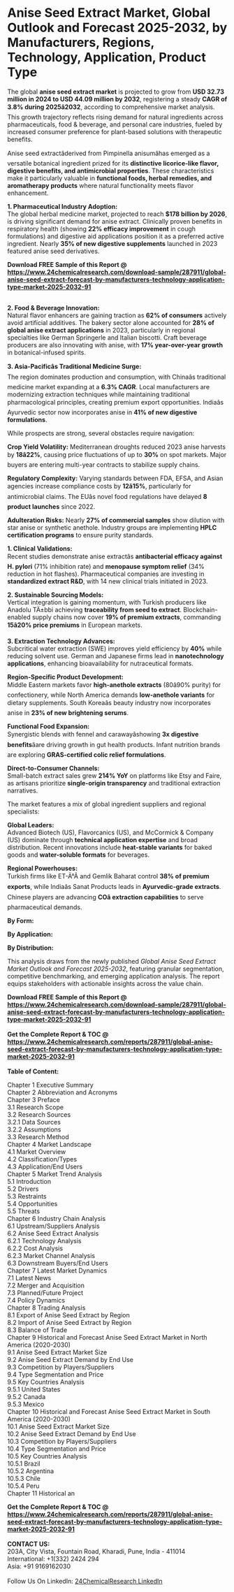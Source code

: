 <h1>Anise Seed Extract Market, Global Outlook and Forecast 2025-2032, by Manufacturers, Regions, Technology, Application, Product Type</h1><p>The global <strong>anise seed extract market</strong> is projected to grow from <strong>USD 32.73 million in 2024 to USD 44.09 million by 2032</strong>, registering a steady <strong>CAGR of 3.8% during 2025â2032</strong>, according to comprehensive market analysis. This growth trajectory reflects rising demand for natural ingredients across pharmaceuticals, food &amp; beverage, and personal care industries, fueled by increased consumer preference for plant-based solutions with therapeutic benefits.</p><p>Anise seed extractâderived from Pimpinella anisumâhas emerged as a versatile botanical ingredient prized for its <strong>distinctive licorice-like flavor, digestive benefits, and antimicrobial properties</strong>. These characteristics make it particularly valuable in <strong>functional foods, herbal remedies, and aromatherapy products</strong> where natural functionality meets flavor enhancement.</p><p><strong>1. Pharmaceutical Industry Adoption:</strong><br>
The global herbal medicine market, projected to reach <strong>$178 billion by 2026</strong>, is driving significant demand for anise extract. Clinically proven benefits in respiratory health (showing <strong>22% efficacy improvement</strong> in cough formulations) and digestive aid applications position it as a preferred active ingredient. Nearly <strong>35% of new digestive supplements</strong> launched in 2023 featured anise seed derivatives.</p><div><b>Download FREE Sample of this Report @ 
            <a href="https://www.24chemicalresearch.com/download-sample/287911/global-anise-seed-extract-forecast-by-manufacturers-technology-application-type-market-2025-2032-91">
            https://www.24chemicalresearch.com/download-sample/287911/global-anise-seed-extract-forecast-by-manufacturers-technology-application-type-market-2025-2032-91</a></b></div><br><p><strong>2. Food &amp; Beverage Innovation:</strong><br>
Natural flavor enhancers are gaining traction as <strong>62% of consumers</strong> actively avoid artificial additives. The bakery sector alone accounted for <strong>28% of global anise extract applications</strong> in 2023, particularly in regional specialties like German Springerle and Italian biscotti. Craft beverage producers are also innovating with anise, with <strong>17% year-over-year growth</strong> in botanical-infused spirits.</p><p><strong>3. Asia-Pacificâs Traditional Medicine Surge:</strong><br>
The region dominates production and consumption, with Chinaâs traditional medicine market expanding at a <strong>6.3% CAGR</strong>. Local manufacturers are modernizing extraction techniques while maintaining traditional pharmacological principles, creating premium export opportunities. Indiaâs Ayurvedic sector now incorporates anise in <strong>41% of new digestive formulations</strong>.</p><p>While prospects are strong, several obstacles require navigation:</p><p><strong>Crop Yield Volatility:</strong> Mediterranean droughts reduced 2023 anise harvests by <strong>18â22%</strong>, causing price fluctuations of up to <strong>30%</strong> on spot markets. Major buyers are entering multi-year contracts to stabilize supply chains.</p><p><strong>Regulatory Complexity:</strong> Varying standards between FDA, EFSA, and Asian agencies increase compliance costs by <strong>12â15%</strong>, particularly for antimicrobial claims. The EUâs novel food regulations have delayed <strong>8 product launches</strong> since 2022.</p><p><strong>Adulteration Risks:</strong> Nearly <strong>27% of commercial samples</strong> show dilution with star anise or synthetic anethole. Industry groups are implementing <strong>HPLC certification programs</strong> to ensure purity standards.</p><p><strong>1. Clinical Validations:</strong><br>
Recent studies demonstrate anise extractâs <strong>antibacterial efficacy against H. pylori</strong> (71% inhibition rate) and <strong>menopause symptom relief</strong> (34% reduction in hot flashes). Pharmaceutical companies are investing in <strong>standardized extract R&amp;D</strong>, with 14 new clinical trials initiated in 2023.</p><p><strong>2. Sustainable Sourcing Models:</strong><br>
Vertical integration is gaining momentum, with Turkish producers like Anadolu TÄ±bbi achieving <strong>traceability from seed to extract</strong>. Blockchain-enabled supply chains now cover <strong>19% of premium extracts</strong>, commanding <strong>15â20% price premiums</strong> in European markets.</p><p><strong>3. Extraction Technology Advances:</strong><br>
Subcritical water extraction (SWE) improves yield efficiency by <strong>40%</strong> while reducing solvent use. German and Japanese firms lead in <strong>nanotechnology applications</strong>, enhancing bioavailability for nutraceutical formats.</p><p><strong>Region-Specific Product Development:</strong><br>
	Middle Eastern markets favor <strong>high-anethole extracts</strong> (80â90% purity) for confectionery, while North America demands <strong>low-anethole variants</strong> for dietary supplements. South Koreaâs beauty industry now incorporates anise in <strong>23% of new brightening serums</strong>.</p><p><strong>Functional Food Expansion:</strong><br>
	Synergistic blends with fennel and carawayâshowing <strong>3x digestive benefits</strong>âare driving growth in gut health products. Infant nutrition brands are exploring <strong>GRAS-certified colic relief formulations</strong>.</p><p><strong>Direct-to-Consumer Channels:</strong><br>
	Small-batch extract sales grew <strong>214% YoY</strong> on platforms like Etsy and Faire, as artisans prioritize <strong>single-origin transparency</strong> and traditional extraction narratives.</p><p>The market features a mix of global ingredient suppliers and regional specialists:</p><p><strong>Global Leaders:</strong><br>
Advanced Biotech (US), Flavorcanics (US), and McCormick &amp; Company (US) dominate through <strong>technical application expertise</strong> and broad distribution. Recent innovations include <strong>heat-stable variants</strong> for baked goods and <strong>water-soluble formats</strong> for beverages.</p><p><strong>Regional Powerhouses:</strong><br>
Turkish firms like ET-Ä°Ã and Gemlik Baharat control <strong>38% of premium exports</strong>, while Indiaâs Sanat Products leads in <strong>Ayurvedic-grade extracts</strong>. Chinese players are advancing <strong>COâ extraction capabilities</strong> to serve pharmaceutical demands.</p><p><strong>By Form:</strong></p><p><strong>By Application:</strong></p><p><strong>By Distribution:</strong></p><p>This analysis draws from the newly published <em>Global Anise Seed Extract Market Outlook and Forecast 2025-2032</em>, featuring granular segmentation, competitive benchmarking, and emerging application analysis. The report equips stakeholders with actionable insights across the value chain.</p><div><b>Download FREE Sample of this Report @ 
            <a href="https://www.24chemicalresearch.com/download-sample/287911/global-anise-seed-extract-forecast-by-manufacturers-technology-application-type-market-2025-2032-91">
            https://www.24chemicalresearch.com/download-sample/287911/global-anise-seed-extract-forecast-by-manufacturers-technology-application-type-market-2025-2032-91</a></b></div><br><div><b>Get the Complete Report & TOC @ 
            <a href="https://www.24chemicalresearch.com/reports/287911/global-anise-seed-extract-forecast-by-manufacturers-technology-application-type-market-2025-2032-91">
            https://www.24chemicalresearch.com/reports/287911/global-anise-seed-extract-forecast-by-manufacturers-technology-application-type-market-2025-2032-91</a></b></div><br>
            <b>Table of Content:</b><p>Chapter 1 Executive Summary<br />
Chapter 2 Abbreviation and Acronyms<br />
Chapter 3 Preface<br />
3.1 Research Scope<br />
3.2 Research Sources<br />
3.2.1 Data Sources<br />
3.2.2 Assumptions<br />
3.3 Research Method<br />
Chapter 4 Market Landscape<br />
4.1 Market Overview<br />
4.2 Classification/Types<br />
4.3 Application/End Users<br />
Chapter 5 Market Trend Analysis<br />
5.1 Introduction<br />
5.2 Drivers<br />
5.3 Restraints<br />
5.4 Opportunities<br />
5.5 Threats<br />
Chapter 6 Industry Chain Analysis<br />
6.1 Upstream/Suppliers Analysis<br />
6.2 Anise Seed Extract Analysis<br />
6.2.1 Technology Analysis<br />
6.2.2 Cost Analysis<br />
6.2.3 Market Channel Analysis<br />
6.3 Downstream Buyers/End Users<br />
Chapter 7 Latest Market Dynamics<br />
7.1 Latest News<br />
7.2 Merger and Acquisition<br />
7.3 Planned/Future Project<br />
7.4 Policy Dynamics<br />
Chapter 8 Trading Analysis<br />
8.1 Export of Anise Seed Extract by Region<br />
8.2 Import of Anise Seed Extract by Region<br />
8.3 Balance of Trade<br />
Chapter 9 Historical and Forecast Anise Seed Extract Market in North America (2020-2030)<br />
9.1 Anise Seed Extract Market Size<br />
9.2 Anise Seed Extract Demand by End Use<br />
9.3 Competition by Players/Suppliers<br />
9.4 Type Segmentation and Price<br />
9.5 Key Countries Analysis<br />
9.5.1 United States<br />
9.5.2 Canada<br />
9.5.3 Mexico<br />
Chapter 10 Historical and Forecast Anise Seed Extract Market in South America (2020-2030)<br />
10.1 Anise Seed Extract Market Size<br />
10.2 Anise Seed Extract Demand by End Use<br />
10.3 Competition by Players/Suppliers<br />
10.4 Type Segmentation and Price<br />
10.5 Key Countries Analysis<br />
10.5.1 Brazil<br />
10.5.2 Argentina<br />
10.5.3 Chile<br />
10.5.4 Peru<br />
Chapter 11 Historical an</p><div><b>Get the Complete Report & TOC @ 
            <a href="https://www.24chemicalresearch.com/reports/287911/global-anise-seed-extract-forecast-by-manufacturers-technology-application-type-market-2025-2032-91">
            https://www.24chemicalresearch.com/reports/287911/global-anise-seed-extract-forecast-by-manufacturers-technology-application-type-market-2025-2032-91</a></b></div><br><b>CONTACT US:</b><br>
            203A, City Vista, Fountain Road, Kharadi, Pune, India - 411014<br>
            International: +1(332) 2424 294<br>
            Asia: +91 9169162030 <br><br>
            Follow Us On LinkedIn: <a href="https://www.linkedin.com/company/24chemicalresearch/">24ChemicalResearch LinkedIn</a>
